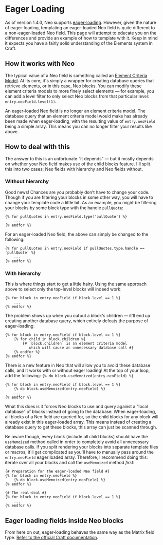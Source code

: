 # Eager Loading

As of version 1.4.0, Neo supports [eager-loading](https://craftcms.com/docs/2.x/templating/eager-loading-elements.html). However, given the nature of eager-loading, templating an eager-loaded Neo field is quite different to a non-eager-loaded Neo field. This page will attempt to educate you on the differences and provide an example of how to template with it. Keep in mind it expects you have a fairly solid understanding of the Elements system in Craft.

## How it works with Neo

The typical value of a Neo field is something called an [Element Criteria Model](https://craftcms.com/docs/2.x/templating/elementcriteriamodel.html). At its core, it's simply a wrapper for creating database queries that retrieve elements, or in this case, Neo blocks. You can modify these element criteria models to more finely select elements &mdash; for example, you can add a level filter to only select Neo blocks from that particular level: `entry.neoField.level(1)`.

An eager-loaded Neo field is no longer an element criteria model. The database query that an element criteria model would make has already been made when eager-loading, with the resulting value of `entry.neoField` being a simple array. This means you can no longer filter your results like above.

## How to deal with this

The answer to this is an unfortunate &ldquo;it depends&rdquo; &mdash; but it mostly depends on whether your Neo field makes use of the child blocks feature. I'll split this into two cases; Neo fields with hierarchy and Neo fields without.

### Without hierarchy

Good news! Chances are you probably don't have to change your code. Though if you are filtering your blocks in some other way, you will have to change your template code a little bit. As an example, you might be filtering your blocks by some block type with the handle `pullQuote`:

```twig
{% for pullQuotes in entry.neoField.type('pullQuote') %}
    ...
{% endfor %}
```

For an eager-loaded Neo field, the above can simply be changed to the following:

```twig
{% for pullQuotes in entry.neoField if pullQuotes.type.handle == 'pullQuote' %}
    ...
{% endfor %}
```

### With hierarchy

This is where things start to get a little hairy. Using the same approach above to select only the top-level blocks will indeed work:

```twig
{% for block in entry.neoField if block.level == 1 %}
    ...
{% endfor %}
```

The problem shows up when you output a block's children &mdash; it'll end up creating another database query, which entirely defeats the purpose of eager-loading:

```twig
{% for block in entry.neoField if block.level == 1 %}
    {% for child in block.children %}
        {# `block.children` is an element criteria model
           which will cause an unnecessary database call #}
    {% endfor %}
{% endfor %}
```

There is a new feature in Neo that will allow you to avoid these database calls, and it works with or without eager loading! At the top of your loop, add the following: `{% do block.useMemoized(entry.neoField) %}`

```twig
{% for block in entry.neoField if block.level == 1 %}
    {% do block.useMemoized(entry.neoField) %}
    ...
{% endfor %}
```

What this does is it forces Neo blocks to use and query against a &ldquo;local database&rdquo; of blocks instead of going to the database. When eager-loading, all blocks of a Neo field are queried for, so the child blocks for any block will already exist in this eager-loaded array. This means instead of creating a database query to get these blocks, this array can just be scanned through.

Be aware though, every block (include all child blocks) should have the `useMemoized` method called in order to completely avoid all unnecessary database calls. If you split rendering your blocks into separate template files or macros, it'll get complicated as you'll have to manually pass around the `entry.neoField` eager loaded array. Therefore, I recommend doing this: iterate over all your blocks and call the `useMemoized` method _first_:

```twig
{# Preparation for the eager-loaded Neo field #}
{% for block in entry.neoField %}
    {% do block.useMemoized(entry.neoField) %}
{% endfor %}

{# The real-deal #}
{% for block in entry.neoField if block.level == 1 %}
    ...
{% endfor %}
```

## Eager loading fields inside Neo blocks

From here on out, eager-loading behaves the same way as the Matrix field type. [Refer to the official Craft documentation](https://craftcms.com/docs/2.x/templating/eager-loading-elements.html#eager-loading-elements-related-to-matrix-blocks).
